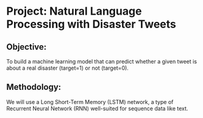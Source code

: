 # Project: Natural Language Processing with Disaster Tweets

## Objective:
To build a machine learning model that can predict whether a given tweet is about a real disaster (target=1) or not (target=0).

## Methodology:
We will use a Long Short-Term Memory (LSTM) network, a type of Recurrent Neural Network (RNN) well-suited for sequence data like text.
